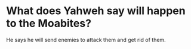 # What does Yahweh say will happen to the Moabites?

He says he will send enemies to attack them and get rid of them.

